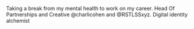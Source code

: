 Taking a break from my mental health to work on my career. Head Of Partnerships and Creative @charlicohen and @RSTLSSxyz. Digital identity alchemist